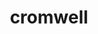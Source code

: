 ---
title: "cromwell"
layout: cache
categories: [package, develop-2023-06-04]
meta: {"versions": ["44"], "compilers": ["gcc@=7.3.1"], "oss": ["amzn2"], "platforms": ["linux"], "targets": ["aarch64", "neoverse_n1", "x86_64_v3"], "stacks": ["aws-isc", "aws-isc-aarch64", "root"], "num_specs": 3, "num_specs_by_stack": {"aws-isc-aarch64": 2, "root": 3, "aws-isc": 1}}
spec_details: [{"hash": "hjjx3el5yjmjqr5w7wuiy7jhpszl2ji4", "compiler": "gcc@=7.3.1", "versions": ["44"], "os": "amzn2", "platform": "linux", "target": "aarch64", "variants": ["build_system=generic"], "stacks": ["aws-isc-aarch64", "root"], "size": "-", "tarball": "https://binaries.spack.io/develop-2023-06-04/build_cache/linux-amzn2-aarch64/gcc-7.3.1/cromwell-44/linux-amzn2-aarch64-gcc-7.3.1-cromwell-44-hjjx3el5yjmjqr5w7wuiy7jhpszl2ji4.spack"}, {"hash": "yw4moyqo3am4irnzdybls3pxukzrjaoe", "compiler": "gcc@=7.3.1", "versions": ["44"], "os": "amzn2", "platform": "linux", "target": "neoverse_n1", "variants": ["build_system=generic"], "stacks": ["aws-isc-aarch64", "root"], "size": "-", "tarball": "https://binaries.spack.io/develop-2023-06-04/build_cache/linux-amzn2-neoverse_n1/gcc-7.3.1/cromwell-44/linux-amzn2-neoverse_n1-gcc-7.3.1-cromwell-44-yw4moyqo3am4irnzdybls3pxukzrjaoe.spack"}, {"hash": "sxb2y6kx4eyvcmshiwj4fwpndb7xpa3y", "compiler": "gcc@=7.3.1", "versions": ["44"], "os": "amzn2", "platform": "linux", "target": "x86_64_v3", "variants": ["build_system=generic"], "stacks": ["root", "aws-isc"], "size": "-", "tarball": "https://binaries.spack.io/develop-2023-06-04/build_cache/linux-amzn2-x86_64_v3/gcc-7.3.1/cromwell-44/linux-amzn2-x86_64_v3-gcc-7.3.1-cromwell-44-sxb2y6kx4eyvcmshiwj4fwpndb7xpa3y.spack"}]
---